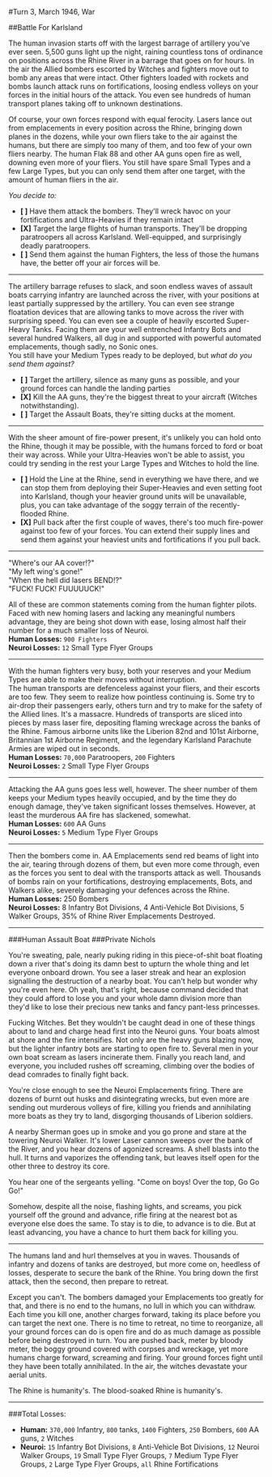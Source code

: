 #Turn 3, March 1946, War

##Battle For Karlsland

The human invasion starts off with the largest barrage of artillery you've ever seen. 5,500 guns light up the night, raining countless tons of ordinance on positions across the Rhine River in a barrage that goes on for hours. In the air the Allied bombers escorted by Witches and fighters move out to bomb any areas that were intact. Other fighters loaded with rockets and bombs launch attack runs on fortifications, loosing endless volleys on your forces in the initial hours of the attack. You even see hundreds of human transport planes taking off to unknown destinations.

Of course, your own forces respond with equal ferocity. Lasers lance out from emplacements in every position across the Rhine, bringing down planes in the dozens, while your own fliers take to the air against the humans, but there are simply too many of them, and too few of your own fliers nearby. The human Flak 88 and other AA guns open fire as well, downing even more of your fliers. You still have spare Small Types and a few Large Types, but you can only send them after one target, with the amount of human fliers in the air.

*You decide to:*

- **[ ]** Have them attack the bombers. They'll wreck havoc on your fortifications and Ultra-Heavies if they remain intact
- **[X]** Target the large flights of human transports. They'll be dropping paratroopers all across Karlsland. Well-equipped, and surprisingly deadly paratroopers.
- **[ ]** Send them against the human Fighters, the less of those the humans have, the better off your air forces will be.

---
The artillery barrage refuses to slack, and soon endless waves of assault boats carrying infantry are launched across the river, with your positions at least partially suppressed by the artillery. You can even see strange floatation devices that are allowing tanks to move across the river with surprising speed. You can even see a couple of heavily escorted Super-Heavy Tanks. Facing them are your well entrenched Infantry Bots and several hundred Walkers, all dug in and supported with powerful automated emplacements, though sadly, no Sonic ones.  
You still have your Medium Types ready to be deployed, but *what do you send them against?*

- **[ ]** Target the artillery, silence as many guns as possible, and your ground forces can handle the landing parties
- **[X]** Kill the AA guns, they're the biggest threat to your aircraft (Witches notwithstanding).
- **[ ]** Target the Assault Boats, they're sitting ducks at the moment.

---
With the sheer amount of fire-power present, it's unlikely you can hold onto the Rhine, though it may be possible, with the humans forced to ford or boat their way across. While your Ultra-Heavies won't be able to assist, you could try sending in the rest your Large Types and Witches to hold the line.

- **[ ]** Hold the Line at the Rhine, send in everything we have there, and we can stop them from deploying their Super-Heavies and even setting foot into Karlsland, though your heavier ground units will be unavailable, plus, you can take advantage of the soggy terrain of the recently-flooded Rhine.
- **[X]** Pull back after the first couple of waves, there's too much fire-power against too few of your forces. You can extend their supply lines and send them against your heaviest units and fortifications if you pull back.

---

"Where's our AA cover!?"  
"My left wing's gone!"  
"When the hell did lasers BEND!?"  
"FUCK! FUCK! FUUUUUCK!"  

All of these are common statements coming from the human fighter pilots. Faced with new homing lasers and lacking any meaningful numbers advantage, they are being shot down with ease, losing almost half their number for a much smaller loss of Neuroi.  
**Human Losses:** `900 Fighters`  
**Neuroi Losses:** `12` Small Type Flyer Groups

---
With the human fighters very busy, both your reserves and your Medium Types are able to make their moves without interruption.  
The human transports are defenceless against your fliers, and their escorts are too few. They seem to realize how pointless continuing is. Some try to air-drop their passengers early, others turn and try to make for the safety of the Allied lines. It's a massacre. Hundreds of transports are sliced into pieces by mass laser fire, depositing flaming wreckage across the banks of the Rhine. Famous airborne units like the Liberion 82nd and 101st Airborne, Britannian 1st Airborne Regiment, and the legendary Karlsland Parachute Armies are wiped out in seconds.  
**Human Losses:** `70,000` Paratroopers, `200` Fighters  
**Neuroi Losses:** `2` Small Type Flyer Groups

---
Attacking the AA guns goes less well, however. The sheer number of them keeps your Medium types heavily occupied, and by the time they do enough damage, they've taken significant losses themselves. However, at least the murderous AA fire has slackened, somewhat.  
**Human Losses:** `600` AA Guns  
**Neuroi Losses:** `5` Medium Type Flyer Groups  

---
Then the bombers come in. AA Emplacements send red beams of light into the air, tearing through dozens of them, but even more come through, even as the forces you sent to deal with the transports attack as well. Thousands of bombs rain on your fortifications, destroying emplacements, Bots, and Walkers alike, severely damaging your defences across the Rhine.  
**Human Losses:** 250 Bombers  
**Neuroi Losses:** 8 Infantry Bot Divisions, 4 Anti-Vehicle Bot Divisions, 5 Walker Groups, 35% of Rhine River Emplacements Destroyed.  

---
###Human Assault Boat
###Private Nichols

You're sweating, pale, nearly puking riding in this piece-of-shit boat floating down a river that's doing its damn best to upturn the whole thing and let everyone onboard drown. You see a laser streak and hear an explosion signalling the destruction of a nearby boat. You can't help but wonder why you're even here. Oh yeah, that's right, because command decided that they could afford to lose you and your whole damn division more than they'd like to lose their precious new tanks and fancy pant-less princesses.

Fucking Witches. Bet they wouldn't be caught dead in one of these things about to land and charge head first into the Neuroi guns. Your boats almost at shore and the fire intensifies. Not only are the heavy guns blazing now, but the lighter infantry bots are starting to open fire to. Several men in your own boat scream as lasers incinerate them. Finally you reach land, and everyone, you included rushes off screaming, climbing over the bodies of dead comrades to finally fight back.

You're close enough to see the Neuroi Emplacements firing. There are dozens of burnt out husks and disintegrating wrecks, but even more are sending out murderous volleys of fire, killing you friends and annihilating more boats as they try to land, disgorging thousands of Liberion soldiers.

A nearby Sherman goes up in smoke and you go prone and stare at the towering Neuroi Walker. It's lower Laser cannon sweeps over the bank of the River, and you hear dozens of agonized screams. A shell blasts into the hull. It turns and vaporizes the offending tank, but leaves itself open for the other three to destroy its core.

You hear one of the sergeants yelling. "Come on boys! Over the top, Go Go Go!"

Somehow, despite all the noise, flashing lights, and screams, you pick yourself off the ground and advance, rifle firing at the nearest bot as everyone else does the same.
To stay is to die, to advance is to die. But at least advancing, you have a chance to hurt them back for killing you.

---
The humans land and hurl themselves at you in waves. Thousands of infantry and dozens of tanks are destroyed, but more come on, heedless of losses, desperate to secure the bank of the Rhine. You bring down the first attack, then the second, then prepare to retreat.

Except you can't. The bombers damaged your Emplacements too greatly for that, and there is no end to the humans, no lull in which you can withdraw. Each time you kill one, another charges forward, taking its place before you can target the next one. There is no time to retreat, no time to reorganize, all your ground forces can do is open fire and do as much damage as possible before being destroyed in turn. You are pushed back, meter by bloody meter, the boggy ground covered with corpses and wreckage, yet more humans charge forward, screaming and firing. Your ground forces fight until they have been totally annihilated. In the air, the witches devastate your aerial units.

The Rhine is humanity's. The blood-soaked Rhine is humanity's.

---
###Total Losses:
- **Human:** `370,000` Infantry, `800` tanks, `1400` Fighters, `250` Bombers, `600` AA guns, `2` Witches
- **Neuroi:** `15` Infantry Bot Divisions, `8` Anti-Vehicle Bot Divisions, `12` Neuroi Walker Groups, `19` Small Type Flyer Groups, `7` Medium Type Flyer Groups, `2` Large Type Flyer Groups, `all` Rhine Fortifications
